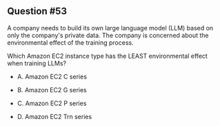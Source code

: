 ## Question #53

 A company needs to build its own large language model (LLM) based on only the company's private data. The company is concerned about the environmental effect of the training process.

Which Amazon EC2 instance type has the LEAST environmental effect when training LLMs?

- A. Amazon EC2 C series

- B. Amazon EC2 G series

- C. Amazon EC2 P series

- D. Amazon EC2 Trn series
